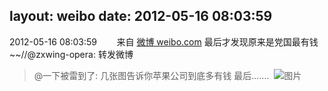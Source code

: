 layout: weibo
date: 2012-05-16 08:03:59
---
<meta name="referrer" content="no-referrer" />

2012-05-16 08:03:59  &nbsp;&nbsp;&nbsp;&nbsp;&nbsp;&nbsp; 来自 <a href="http://weibo.com/" rel="nofollow">微博 weibo.com</a>
最后才发现原来是党国最有钱~~//@zxwing-opera: 转发微博
>  @一下被雷到了: 几张图告诉你苹果公司到底多有钱 最后....... ​​​
>  ![图片](https://ww3.sinaimg.cn/large/6321b6e6jw1dsyrlgprrwj.jpg)

